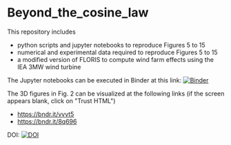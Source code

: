 # Beyond_the_cosine_law
This repository includes 
- python scripts and jupyter notebooks to reproduce Figures 5 to 15 
- numerical and experimental data required to reproduce Figures 5 to 15 
- a modified version of FLORIS to compute wind farm effects using the IEA 3MW wind turbine

The Jupyter notebooks can be executed in Binder at this link: [![Binder](https://mybinder.org/badge_logo.svg)](https://mybinder.org/v2/gh/sTamaroTum/Beyond_the_cosine_law/main)

The 3D figures in Fig. 2 can be visualized at the following links (if the screen appears blank, click on "Trust HTML")
- https://bndr.it/vvvt5
- https://bndr.it/8q696

DOI: [![DOI](https://zenodo.org/badge/675634733.svg)](https://zenodo.org/badge/latestdoi/675634733)

